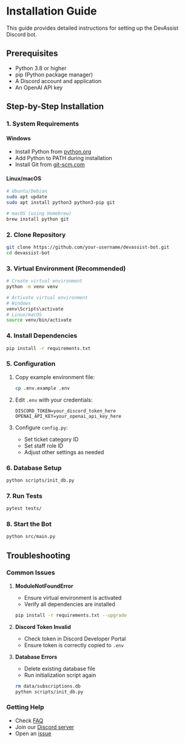 # Installation Guide

This guide provides detailed instructions for setting up the DevAssist Discord bot.

## Prerequisites

- Python 3.8 or higher
- pip (Python package manager)
- A Discord account and application
- An OpenAI API key

## Step-by-Step Installation

### 1. System Requirements

#### Windows

- Install Python from [python.org](https://python.org)
- Add Python to PATH during installation
- Install Git from [git-scm.com](https://git-scm.com)

#### Linux/macOS

```bash
# Ubuntu/Debian
sudo apt update
sudo apt install python3 python3-pip git

# macOS (using Homebrew)
brew install python git
```

### 2. Clone Repository

```bash
git clone https://github.com/your-username/devassist-bot.git
cd devassist-bot
```

### 3. Virtual Environment (Recommended)

```bash
# Create virtual environment
python -m venv venv

# Activate virtual environment
# Windows
venv\Scripts\activate
# Linux/macOS
source venv/bin/activate
```

### 4. Install Dependencies

```bash
pip install -r requirements.txt
```

### 5. Configuration

1. Copy example environment file:

   ```bash
   cp .env.example .env
   ```

2. Edit `.env` with your credentials:

   ```env
   DISCORD_TOKEN=your_discord_token_here
   OPENAI_API_KEY=your_openai_api_key_here
   ```

3. Configure `config.py`:
   - Set ticket category ID
   - Set staff role ID
   - Adjust other settings as needed

### 6. Database Setup

```bash
python scripts/init_db.py
```

### 7. Run Tests

```bash
pytest tests/
```

### 8. Start the Bot

```bash
python src/main.py
```

## Troubleshooting

### Common Issues

1. **ModuleNotFoundError**
   - Ensure virtual environment is activated
   - Verify all dependencies are installed

   ```bash
   pip install -r requirements.txt --upgrade
   ```

2. **Discord Token Invalid**
   - Check token in Discord Developer Portal
   - Ensure token is correctly copied to `.env`

3. **Database Errors**
   - Delete existing database file
   - Run initialization script again

   ```bash
   rm data/subscriptions.db
   python scripts/init_db.py
   ```

### Getting Help

- Check [FAQ](FAQ.md)
- Join our [Discord server](https://discord.gg/your-invite)
- Open an [issue](https://github.com/your-username/devassist-bot/issues)
